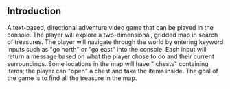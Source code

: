 

## Introduction

A  text-based, directional adventure video game that can be played in the console. The player will explore a two-dimensional, gridded map in search of treasures. The player will navigate through the world by entering keyword inputs such as "go north" or "go east" into the console. Each input will return a
message based on what the player chose to do and their current surroundings. Some locations in the map will have "
chests" containing items; the player can "open" a chest and take the items inside. The goal of the game is to find all
the treasure in the map.

